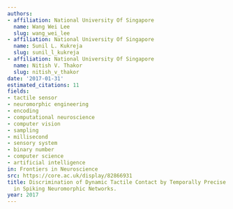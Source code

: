 ```yaml
---
authors:
- affiliation: National University Of Singapore
  name: Wang Wei Lee
  slug: wang_wei_lee
- affiliation: National University Of Singapore
  name: Sunil L. Kukreja
  slug: sunil_l_kukreja
- affiliation: National University Of Singapore
  name: Nitish V. Thakor
  slug: nitish_v_thakor
date: '2017-01-31'
estimated_citations: 11
fields:
- tactile sensor
- neuromorphic engineering
- encoding
- computational neuroscience
- computer vision
- sampling
- millisecond
- sensory system
- binary number
- computer science
- artificial intelligence
in: Frontiers in Neuroscience
src: https://core.ac.uk/display/82866931
title: Discrimination of Dynamic Tactile Contact by Temporally Precise Event Sensing
  in Spiking Neuromorphic Networks.
year: 2017
---
```

